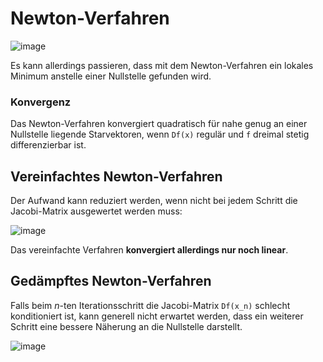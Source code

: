 # Newton-Verfahren

![image](https://user-images.githubusercontent.com/8350985/123520758-8cd19400-d6b2-11eb-9fa5-f4f9dc07426e.png)

Es kann allerdings passieren, dass mit dem Newton-Verfahren ein lokales Minimum anstelle einer Nullstelle gefunden wird.

### Konvergenz

Das Newton-Verfahren konvergiert quadratisch für nahe genug an einer Nullstelle liegende Starvektoren, 
wenn `Df(x)` regulär und `f` dreimal stetig differenzierbar ist.

## Vereinfachtes Newton-Verfahren

Der Aufwand kann reduziert werden, wenn nicht bei jedem Schritt die Jacobi-Matrix ausgewertet werden muss:

![image](https://user-images.githubusercontent.com/8350985/123520827-14b79e00-d6b3-11eb-8012-937f15140408.png)

Das vereinfachte Verfahren **konvergiert allerdings nur noch linear**.

## Gedämpftes Newton-Verfahren

Falls beim *n*-ten Iterationsschritt die Jacobi-Matrix `Df(x_n)` schlecht konditioniert ist, 
kann generell nicht erwartet werden, dass ein weiterer Schritt eine bessere Näherung an die Nullstelle darstellt.

![image](https://user-images.githubusercontent.com/8350985/123520891-7972f880-d6b3-11eb-82a7-b940ee85a4a7.png)
